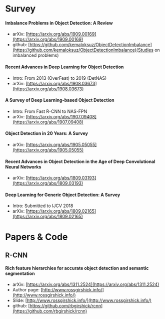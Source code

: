 
# Survey  

#### Imbalance Problems in Object Detection: A Review  

- arXiv: [https://arxiv.org/abs/1909.00169](https://arxiv.org/abs/1909.00169)
- github: [https://github.com/kemaloksuz/ObjectDetectionImbalance](https://github.com/kemaloksuz/ObjectDetectionImbalance)(Studies on imbalanced problems)  

#### Recent Advances in Deep Learning for Object Detection

- Intro: From 2013 (OverFeat) to 2019 (DetNAS)
- arXiv: [https://arxiv.org/abs/1908.03673](https://arxiv.org/abs/1908.03673)

#### A Survey of Deep Learning-based Object Detection

- Intro: From Fast R-CNN to NAS-FPN
- arXiv: [https://arxiv.org/abs/1907.09408](https://arxiv.org/abs/1907.09408)

#### Object Detection in 20 Years: A Survey

- arXiv: [https://arxiv.org/abs/1905.05055](https://arxiv.org/abs/1905.05055)

#### Recent Advances in Object Detection in the Age of Deep Convolutional Neural Networks

- arXiv: [https://arxiv.org/abs/1809.03193](https://arxiv.org/abs/1809.03193)

#### Deep Learning for Generic Object Detection: A Survey

- Intro: Submitted to IJCV 2018
- arXiv: [https://arxiv.org/abs/1809.02165](https://arxiv.org/abs/1809.02165)  

# Papers & Code

## R-CNN
#### Rich feature hierarchies for accurate object detection and semantic segmentation
- arXiv: [https://arxiv.org/abs/1311.2524](https://arxiv.org/abs/1311.2524)
- Author page: [http://www.rossgirshick.info/](http://www.rossgirshick.info/)
- Slide: [http://www.rossgirshick.info/](http://www.rossgirshick.info/)
- github: [https://github.com/rbgirshick/rcnn](https://github.com/rbgirshick/rcnn)













